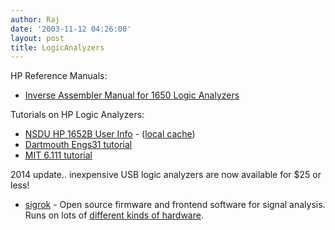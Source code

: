 ```yaml
---
author: Raj
date: '2003-11-12 04:26:00'
layout: post
title: LogicAnalyzers
---
```


HP Reference Manuals:

* [Inverse Assembler Manual for 1650 Logic Analyzers](http://www.ele.uri.edu/iced/protosys/test_equipment/hp_1662_doc/HP_10391B_Inverse_Assembler_Manual_10391903.pdf)

Tutorials on HP Logic Analyzers:

* [NSDU HP 1652B User Info](http://venus.ece.ndsu.nodak.edu/ece/academics/courses/ece375/notes/hpla/la-uinfo.htm) - ([local cache](http://ranchtronix.net/private/wiki.pl?LogicAnalyzers))
* [Dartmouth Engs31 tutorial](http://engineering.dartmouth.edu/~engs031/hansen/demos/LogAnLab.pdf)
* [MIT 6.111 tutorial](http://sunpal7.mit.edu/6.111/s2000/hpla/hplogic/hplogic.html)


2014 update.. inexpensive USB logic analyzers are now available for $25 or less!

* [sigrok](http://sigrok.org/wiki/Main_Page) - Open source firmware and frontend software for signal analysis. Runs on lots of [different kinds of hardware](http://sigrok.org/wiki/Supported_hardware).
